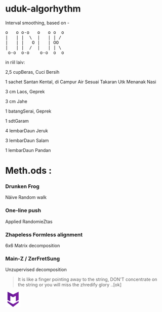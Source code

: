 # uduk-algorhythm
Interval smoothing, based on -

<pre>
o   o o-o   o   o o  o 
|   | |  \  |   | | /  
|   | |   O |   | OO   
|   | |  /  |   | | \  
 o-o  o-o    o-o  o  o 
</pre>
  
in riil laiv:

<p>2,5 cupBeras, Cuci Bersih</p>
<p>1 sachet Santan Kental, di Campur Air Sesuai Takaran Utk Menanak Nasi</p>
<p>3 cm Laos, Geprek</p>
<p>3 cm Jahe</p>
<p>1 batangSerai, Geprek</p>
<p>1 sdtGaram</p>
<p>4 lembarDaun Jeruk</p>
<p>3 lembarDaun Salam</p>
<p>1 lembarDaun Pandan</p>

# Meth.ods :

### Drunken Frog
Näive Random walk

### One-line push
Applied RandomieZtas

### Zhapeless Formless alignment
6x6 Matrix decomposition

### Main-Z / ZerFretSung
Unzupervised decomposition

> It is like a finger pointing away to the string, DON'T concentrate on the string or you will miss the zhredify glory ..[ok]

![alt text](https://github.com/adam-p/markdown-here/raw/master/src/common/images/icon48.png "Logo Title Text 1")
